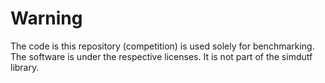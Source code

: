 # Warning

The code is this repository (competition) is used solely for
benchmarking. The software is under the respective licenses.
It is not part of the simdutf library.



